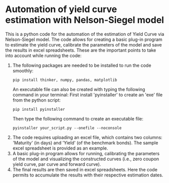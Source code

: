 # Automation of yield curve estimation with Nelson-Siegel model
This is a python code for the automation of the estimation of Yield Curve via Nelson-Siegel model. The code allows for creating a basic plug-in program to estimate the yield curve, calibrate the parameters of the model and save the results in excel spreadsheets.
These are the important points to take into account while running the code:
1) The following packages are needed to be installed to run the code smoothly:
   ```
   pip install thinker, numpy, pandas, matplotlib
   ```
   An executable file can also be created with typing the following command in your terminal:
   First install 'pyinstaller' to create an 'exe' file from the python script:
   ```
   pip install pyinstaller
   ```
    Then type the following command to create an executable file:
   ```
   pyinstaller your_script.py --onefile --noconsole
   ```
3) The code requires uploading an excel file, which contains two columns: 'Maturity' (in days) and 'Yield' (of the benchmark bonds). The sample excel spreadsheet is provided as an example.   
4) A basic plug-in program allows for running, calibrating the parameters of the model and visualizing the constructed curves (i.e., zero coupon yield curve, par curve and forward curve).
5) The final results are then saved in excel spreadsheets. Here the code permits to accumulate the results with their respective estimation dates. 
